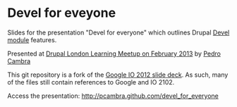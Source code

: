 <h1>Devel for eveyone</h1>

Slides for the presentation "Devel for everyone" which outlines Drupal [Devel module](http://drupal.org/project/devel) features.

Presented at [Drupal London Learning Meetup on February 2013](http://www.meetup.com/Learning-Drupal-Meetup/events/102317202/) by [Pedro Cambra](https://twitter.com/pcambra)

This git repository is a fork of the [Google IO 2012 slide deck](http://code.google.com/p/io-2012-slides/). 
As such, many of the files still contain references to Google and IO 2102.

Access the presentation: http://pcambra.github.com/devel_for_everyone